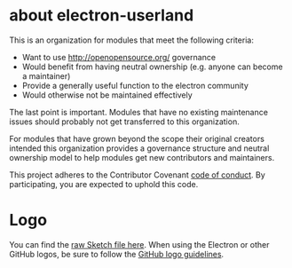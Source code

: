 # about electron-userland

This is an organization for modules that meet the following criteria:

- Want to use http://openopensource.org/ governance
- Would benefit from having neutral ownership (e.g. anyone can become a maintainer)
- Provide a generally useful function to the electron community
- Would otherwise not be maintained effectively

The last point is important. Modules that have no existing maintenance issues should probably not get transferred to this organization.

For modules that have grown beyond the scope their original creators intended this organization provides a governance structure and neutral ownership model to help modules get new contributors and maintainers.

This project adheres to the Contributor Covenant [code of conduct](http://contributor-covenant.org). By participating, you are expected to uphold this code.

# Logo
You can find the [raw Sketch file here](https://slack-files.com/T394SAQKC-FCB66V0RM-ca906e3868). When using the Electron or other GitHub logos, be sure to follow the [GitHub logo guidelines](https://github.com/logos).
